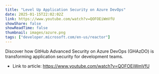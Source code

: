 ```yaml
---
title: "Level Up Application Security on Azure DevOps"
date: 2025-01-15T22:02:02Z
link: https://www.youtube.com/watch?v=QOFOEiWmVfU
showShare: false
showReadTime: false
thumbnail: images/azure.png
tags: ["developer.microsoft.com/en-us/reactor"]
---
```

Discover how GitHub Advanced Security on Azure DevOps (GHAzDO) is transforming application security for development teams.

- Link to article: https://www.youtube.com/watch?v=QOFOEiWmVfU